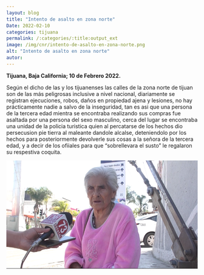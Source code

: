 ```yaml
---
layout: blog
title: "Intento de asalto en zona norte"
Date: 2022-02-10
categories: tijuana
permalink: /:categories/:title:output_ext
image: /img/cnr/intento-de-asalto-en-zona-norte.png
alt: "Intento de asalto en zona norte"
autor:
---
```


**Tijuana, Baja California; 10 de Febrero 2022.** 

Según el dicho de las y los tijuanenses las calles de la zona norte de tijuan son de las más peligrosas inclusive a nivel nacional, diariamente se registran ejecuciones, robos, daños en propiedad ajena y lesiones, no hay prácticamente nadie a salvo de la inseguridad, tan es asi que una persona de la tercera edad mientra se encontraba realizando sus compras fue asaltada por una persona del sexo masculino, cerca del lugar se encontraba una unidad de la policia turistica quien al percatarse de los hechos dio persecusion pie tierra al maleante dandole alcalse, deteniendolo por los hechos para posteriormente devolverle sus cosas a la señora de la tercera edad, y a decir de los ofiiales para que “sobrellevara el susto” le regalaron su respestiva coquita.

<div id="carouselExampleSlidesOnly" class="carousel slide" data-ride="carousel">
  <div class="carousel-inner">
    <div class="carousel-item active">
       <img class="d-block w-100" src="/img/cnr/intento-de-asalto-en-zona-norte.png" loading="lazy"  alt="Intento de asalto en zona norte">
    </div>
  </div>
</div>